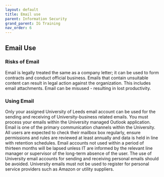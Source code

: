 ```yaml
---
layout: default
title: Email use
parent: Information Security
grand_parent: IG Training
nav_order: 6
---
```


## Email Use

### Risks of Email

Email is legally treated the same as a company letter; it can be used to form contracts and conduct official business. Emails that contain unsuitable content can result in legal action against the organization. This includes email attachments. Email can be misused - resulting in lost productivity.

### Using Email

Only your assigned University of Leeds email account can be used for the sending and receiving of University-business related emails. You must process your emails within the University managed Outlook application. Email is one of the primary communication channels within the University. All users are expected to check their mailbox box regularly, ensure permissions and rules are reviewed at least annually and data is held in line with retention schedules. Email accounts not used within a period of thirteen months will be lapsed unless IT are informed by the relevant line manager or supervisor of the long-term absence of the user. The use of University email accounts for sending and receiving personal emails should be avoided. University emails must not be used to register for personal service providers such as Amazon or utility suppliers.



